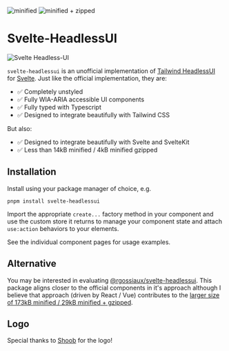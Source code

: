 ![minified](https://img.shields.io/bundlephobia/min/svelte-headlessui/0.0.11?style=for-the-badge)
![minified + zipped](https://img.shields.io/bundlephobia/minzip/svelte-headlessui/0.0.11?style=for-the-badge)

# Svelte-HeadlessUI

![Svelte Headless-UI](https://raw.githubusercontent.com/CaptainCodeman/svelte-headlessui/8e312a2fc243e811d5d9b50e78457e10f650df49/packages/lib/static/svelte-headlessui-solid-text.svg?sanitize=true)

`svelte-headlessui` is an unofficial implementation of [Tailwind HeadlessUI](https://headlessui.com/) for [Svelte](https://svelte.dev/). Just like the official implementation, they are:

- ✅ Completely unstyled
- ✅ Fully WIA-ARIA accessible UI components
- ✅ Fully typed with Typescript
- ✅ Designed to integrate beautifully with Tailwind CSS

But also:

- ✅ Designed to integrate beautifully with Svelte and SvelteKit
- ✅ Less than 14kB minified / 4kB minified gzipped

## Installation

Install using your package manager of choice, e.g.

    pnpm install svelte-headlessui

Import the appropriate `create...` factory method in your component and use the custom store it returns to manage your component state and attach `use:action` behaviors to your elements.

See the individual component pages for usage examples.

## Alternative

You may be interested in evaluating [@rgossiaux/svelte-headlessui](https://svelte-headlessui.goss.io). This package aligns closer to the official components in it's approach although I believe that approach (driven by React / Vue) contributes to the [larger size of 173kB minified / 29kB minified + gzipped](https://bundlephobia.com/package/@rgossiaux/svelte-headlessui@1.0.2).

## Logo

Special thanks to [Shoob](https://github.com/hshoob) for the logo!
